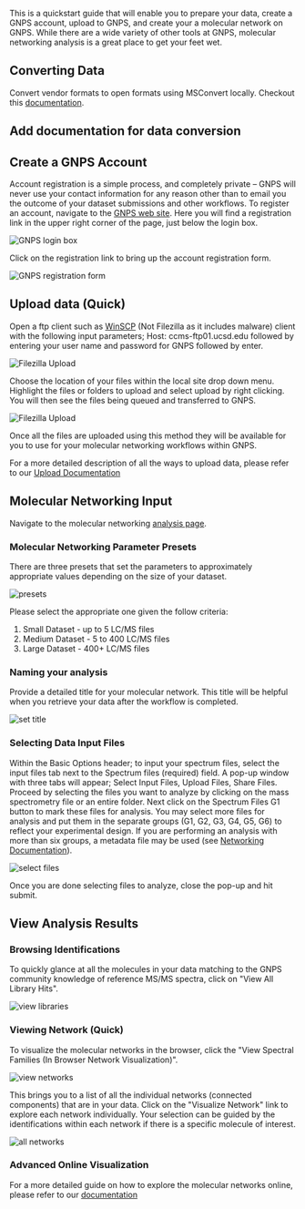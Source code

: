 
This is a quickstart guide that will enable you to prepare your data, create a GNPS account, upload to GNPS, and create your a molecular network on GNPS. While there are a wide variety of other tools at GNPS, molecular networking analysis is a great place to get your feet wet.

## Converting Data

Convert vendor formats to open formats using MSConvert locally. Checkout this [documentation](fileconversion.md).

## Add documentation for data conversion

## Create a GNPS Account

Account registration is a simple process, and completely private – GNPS will never use your contact information for any reason other than to email you the outcome of your dataset submissions and other workflows. To register an account, navigate to the [GNPS web site](https://gnps.ucsd.edu/). Here you will find a registration link in the upper right corner of the page, just below the login box.

![GNPS login box](img/quickstart/MassIVE_login_box.png)

Click on the registration link to bring up the account registration form.

![GNPS registration form](img/quickstart/MassIVE_registration_form.png)

## Upload data (Quick)

Open a ftp client such as [WinSCP](https://winscp.net/eng/download.php) (Not Filezilla as it includes malware) client with the following input parameters; Host: ccms-ftp01.ucsd.edu followed by entering your user name and password for GNPS followed by enter.

![Filezilla Upload](img/quickstart/filezilla_address.png)

Choose the location of your files within the local site drop down menu. Highlight the files or folders to upload and select upload by right clicking. You will then see the files being queued and transferred to GNPS.

![Filezilla Upload](img/quickstart/filezilla_upload.png)

Once all the files are uploaded using this method they will be available for you to use for your molecular networking workflows within GNPS.

For a more detailed description of all the ways to upload data, please refer to our [Upload Documentation](fileupload.md)

## Molecular Networking Input

Navigate to the molecular networking [analysis page](https://gnps.ucsd.edu/ProteoSAFe/index.jsp?params=%7B%22workflow%22:%22METABOLOMICS-SNETS%22,%22library_on_server%22:%22d.speclibs;%22%7D).

### Molecular Networking Parameter Presets

There are three presets that set the parameters to approximately appropriate values depending on the size of your dataset.

![presets](img/quickstart/networking_presets.png)

Please select the appropriate one given the follow criteria:

1. Small Dataset - up to 5 LC/MS files
2. Medium Dataset - 5 to 400 LC/MS files
3. Large Dataset - 400+ LC/MS files

### Naming your analysis

Provide a detailed title for your molecular network. This title will be helpful when you retrieve your data after the workflow is completed.

![set title](img/quickstart/networking_title.gif)

### Selecting Data Input Files

Within the Basic Options header; to input your spectrum files, select the input files tab next to the Spectrum files (required) field. A pop-up window with three tabs will appear; Select Input Files, Upload Files, Share Files. Proceed by selecting the files you want to analyze by clicking on the mass spectrometry file or an entire folder. Next click on the Spectrum Files G1 button to mark these files for analysis. You may select more files for analysis and put them in the separate groups (G1, G2, G3, G4, G5, G6) to reflect your experimental design. If you are performing an analysis with more than six groups, a metadata file may be used (see [Networking Documentation](networking.md)).

![select files](img/quickstart/file_selection.gif)

Once you are done selecting files to analyze, close the pop-up and hit submit.

## View Analysis Results

### Browsing Identifications

To quickly glance at all the molecules in your data matching to the GNPS community knowledge of reference MS/MS spectra, click on "View All Library Hits".

![view libraries](img/quickstart/select_library_matches.png)

### Viewing Network (Quick)

To visualize the molecular networks in the browser, click the "View Spectral Families (In Browser Network Visualization)".

![view networks](img/quickstart/view_networks.png)

This brings you to a list of all the individual networks (connected components) that are in your data. Click on the "Visualize Network" link to explore each network individually. Your selection can be guided by the identifications within each network if there is a specific molecule of interest.

![all networks](img/quickstart/all_networks.png)


### Advanced Online Visualization

For a more detailed guide on how to explore the molecular networks online, please refer to our [documentation](networking.md)
